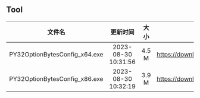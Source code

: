 ## Tool
| 文件名 | 更新时间 | 大小 | 下载地址 |
| :----: | :----: | :----: | :----: |
| PY32OptionBytesConfig_x64.exe | 2023-08-30 10:31:56 | 4.5 M | <https://download.py32.org/Tool/PY32OptionBytesConfig%20V1.0.0/PY32OptionBytesConfig_x64.exe> |
| PY32OptionBytesConfig_x86.exe | 2023-08-30 10:32:19 | 3.9 M | <https://download.py32.org/Tool/PY32OptionBytesConfig%20V1.0.0/PY32OptionBytesConfig_x86.exe> |
